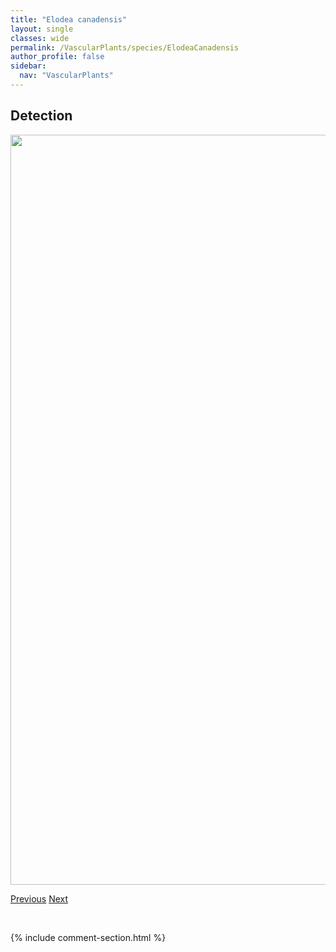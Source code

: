 ```yaml
---
title: "Elodea canadensis"
layout: single
classes: wide
permalink: /VascularPlants/species/ElodeaCanadensis
author_profile: false
sidebar:
  nav: "VascularPlants"
---
```


<h2>Detection</h2>

<a href="https://drive.google.com/uc?export=view&id=1g10zwaEHZBu4h4cFuCj5Xuz9nJ9KF0ob">
<img src="https://drive.google.com/uc?export=view&id=1g10zwaEHZBu4h4cFuCj5Xuz9nJ9KF0ob" height = "1200" width = "800">
</a>


<a href="/DevelopmentWebsite/VascularPlants/species/EleocharisQuinqueflora" class="pagination--pager" title="Eleocharis quinqueflora">Previous</a> <a href="/DevelopmentWebsite/VascularPlants/species/Elymus" class="pagination--pager" title="Elymus">Next</a>

<p>&nbsp;</p>

{% include comment-section.html %}
